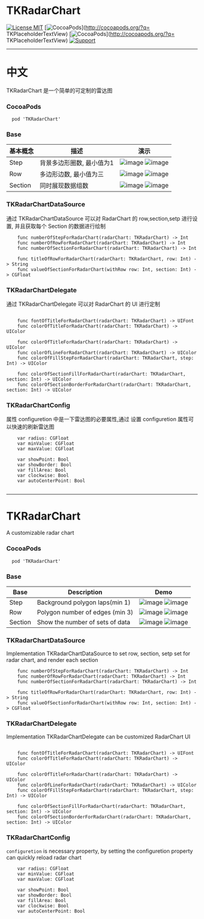 # TKRadarChart

[![License MIT](https://img.shields.io/badge/license-MIT-green.svg?style=flat)](https://raw.githubusercontent.com/TBXark/TKRadarChart/master/LICENSE)
[![CocoaPods](http://img.shields.io/cocoapods/v/TKRadarChart.svg?style=flat)](http://cocoapods.org/?q= TKPlaceholderTextView)
[![CocoaPods](http://img.shields.io/cocoapods/p/TKRadarChart.svg?style=flat)](http://cocoapods.org/?q= TKPlaceholderTextView)
[![Support](https://img.shields.io/badge/support-iOS%208%2B%20-blue.svg?style=flat)](https://www.apple.com/nl/ios/)

----

# 中文

TKRadarChart 是一个简单的可定制的雷达图

### CocoaPods

```
  pod 'TKRadarChart'
```

### Base

|基本概念|描述|演示|
|---|---|---|
|Step|背景多边形圈数, 最小值为1|![image](https://github.com/TBXark/TKRadarChart/blob/master/DemoImage/origin.png?raw=true) ![image](https://github.com/TBXark/TKRadarChart/blob/master/DemoImage/step.png?raw=true)|
|Row|多边形边数, 最小值为三|![image](https://github.com/TBXark/TKRadarChart/blob/master/DemoImage/origin.png?raw=true) ![image](https://github.com/TBXark/TKRadarChart/blob/master/DemoImage/row.png?raw=true)|
|Section|同时展现数据组数|![image](https://github.com/TBXark/TKRadarChart/blob/master/DemoImage/origin.png?raw=true) ![image](https://github.com/TBXark/TKRadarChart/blob/master/DemoImage/section.png?raw=true)|


### TKRadarChartDataSource

通过 TKRadarChartDataSource 可以对 RadarChart 的 row,section,setp 进行设置, 并且获取每个 Section 的数据进行绘制

```
    func numberOfStepForRadarChart(radarChart: TKRadarChart) -> Int
    func numberOfRowForRadarChart(radarChart: TKRadarChart) -> Int
    func numberOfSectionForRadarChart(radarChart: TKRadarChart) -> Int
    
    func titleOfRowForRadarChart(radarChart: TKRadarChart, row: Int) -> String
    func valueOfSectionForRadarChart(withRow row: Int, section: Int) -> CGFloat

```
### TKRadarChartDelegate

通过 TKRadarChartDelegate 可以对 RadarChart 的 UI 进行定制

```

	func fontOfTitleForRadarChart(radarChart: TKRadarChart) -> UIFont
	func colorOfTitleForRadarChart(radarChart: TKRadarChart) -> UIColor
	
    func colorOfTitleForRadarChart(radarChart: TKRadarChart) -> UIColor
    func colorOfLineForRadarChart(radarChart: TKRadarChart) -> UIColor
    func colorOfFillStepForRadarChart(radarChart: TKRadarChart, step: Int) -> UIColor
   
    func colorOfSectionFillForRadarChart(radarChart: TKRadarChart, section: Int) -> UIColor
    func colorOfSectionBorderForRadarChart(radarChart: TKRadarChart, section: Int) -> UIColor

```

### TKRadarChartConfig 

属性 configuretion 中是一下雷达图的必要属性,通过 设置 configuretion 属性可以快速的刷新雷达图

```
    var radius: CGFloat    
    var minValue: CGFloat
    var maxValue: CGFloat
    
    var showPoint: Bool
    var showBorder: Bool
    var fillArea: Bool
    var clockwise: Bool
    var autoCenterPoint: Bool


```

----


# TKRadarChart

A customizable radar chart 

### CocoaPods

```
  pod 'TKRadarChart'
```

### Base

|Base|Description|Demo|
|---|---|---|
|Step|Background polygon laps(min 1)|![image](https://github.com/TBXark/TKRadarChart/blob/master/DemoImage/origin.png?raw=true) ![image](https://github.com/TBXark/TKRadarChart/blob/master/DemoImage/step.png?raw=true)|
|Row|Polygon number of edges (min 3)|![image](https://github.com/TBXark/TKRadarChart/blob/master/DemoImage/origin.png?raw=true) ![image](https://github.com/TBXark/TKRadarChart/blob/master/DemoImage/row.png?raw=true)|
|Section|Show the number of sets of data|![image](https://github.com/TBXark/TKRadarChart/blob/master/DemoImage/origin.png?raw=true) ![image](https://github.com/TBXark/TKRadarChart/blob/master/DemoImage/section.png?raw=true)|


### TKRadarChartDataSource

Implementation TKRadarChartDataSource to set row, section, setp set for radar chart, and render each section 

```
    func numberOfStepForRadarChart(radarChart: TKRadarChart) -> Int
    func numberOfRowForRadarChart(radarChart: TKRadarChart) -> Int
    func numberOfSectionForRadarChart(radarChart: TKRadarChart) -> Int
    
    func titleOfRowForRadarChart(radarChart: TKRadarChart, row: Int) -> String
    func valueOfSectionForRadarChart(withRow row: Int, section: Int) -> CGFloat

```
### TKRadarChartDelegate

Implementation TKRadarChartDelegate can be customized RadarChart UI 

```

	func fontOfTitleForRadarChart(radarChart: TKRadarChart) -> UIFont
	func colorOfTitleForRadarChart(radarChart: TKRadarChart) -> UIColor
	
    func colorOfTitleForRadarChart(radarChart: TKRadarChart) -> UIColor
    func colorOfLineForRadarChart(radarChart: TKRadarChart) -> UIColor
    func colorOfFillStepForRadarChart(radarChart: TKRadarChart, step: Int) -> UIColor
   
    func colorOfSectionFillForRadarChart(radarChart: TKRadarChart, section: Int) -> UIColor
    func colorOfSectionBorderForRadarChart(radarChart: TKRadarChart, section: Int) -> UIColor

```

### TKRadarChartConfig 
`configuretion` is  necessary property, by setting the configuretion property can quickly reload radar chart
```
    var radius: CGFloat    
    var minValue: CGFloat
    var maxValue: CGFloat
    
    var showPoint: Bool
    var showBorder: Bool
    var fillArea: Bool
    var clockwise: Bool
    var autoCenterPoint: Bool


```

